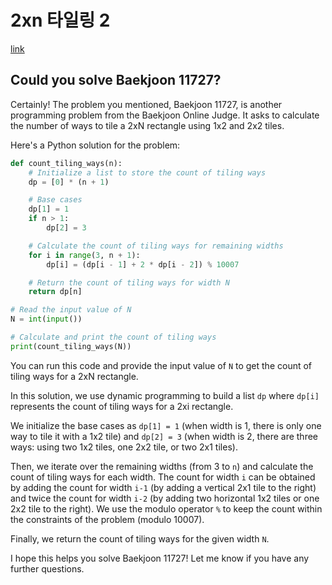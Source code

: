 # 2xn 타일링 2

[link](https://www.acmicpc.net/problem/11727)

## Could you solve Baekjoon 11727?

Certainly! The problem you mentioned, Baekjoon 11727, is another programming problem from the Baekjoon Online Judge. It asks to calculate the number of ways to tile a 2xN rectangle using 1x2 and 2x2 tiles.

Here's a Python solution for the problem:

```python
def count_tiling_ways(n):
    # Initialize a list to store the count of tiling ways
    dp = [0] * (n + 1)

    # Base cases
    dp[1] = 1
    if n > 1:
        dp[2] = 3

    # Calculate the count of tiling ways for remaining widths
    for i in range(3, n + 1):
        dp[i] = (dp[i - 1] + 2 * dp[i - 2]) % 10007

    # Return the count of tiling ways for width N
    return dp[n]

# Read the input value of N
N = int(input())

# Calculate and print the count of tiling ways
print(count_tiling_ways(N))
```

You can run this code and provide the input value of `N` to get the count of tiling ways for a 2xN rectangle.

In this solution, we use dynamic programming to build a list `dp` where `dp[i]` represents the count of tiling ways for a 2xi rectangle.

We initialize the base cases as `dp[1] = 1` (when width is 1, there is only one way to tile it with a 1x2 tile) and `dp[2] = 3` (when width is 2, there are three ways: using two 1x2 tiles, one 2x2 tile, or two 2x1 tiles).

Then, we iterate over the remaining widths (from 3 to `n`) and calculate the count of tiling ways for each width. The count for width `i` can be obtained by adding the count for width `i-1` (by adding a vertical 2x1 tile to the right) and twice the count for width `i-2` (by adding two horizontal 1x2 tiles or one 2x2 tile to the right). We use the modulo operator `%` to keep the count within the constraints of the problem (modulo 10007).

Finally, we return the count of tiling ways for the given width `N`.

I hope this helps you solve Baekjoon 11727! Let me know if you have any further questions.
